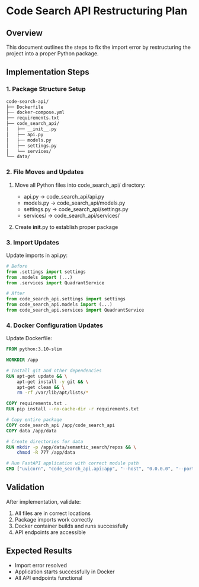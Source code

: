 # Code Search API Restructuring Plan

## Overview
This document outlines the steps to fix the import error by restructuring the project into a proper Python package.

## Implementation Steps

### 1. Package Structure Setup
```bash
code-search-api/
├── Dockerfile
├── docker-compose.yml
├── requirements.txt
├── code_search_api/
│   ├── __init__.py
│   ├── api.py
│   ├── models.py
│   ├── settings.py
│   └── services/
└── data/
```

### 2. File Moves and Updates
1. Move all Python files into code_search_api/ directory:
   - api.py → code_search_api/api.py
   - models.py → code_search_api/models.py
   - settings.py → code_search_api/settings.py
   - services/ → code_search_api/services/

2. Create __init__.py to establish proper package

### 3. Import Updates
Update imports in api.py:
```python
# Before
from .settings import settings
from .models import (...)
from .services import QuadrantService

# After
from code_search_api.settings import settings
from code_search_api.models import (...)
from code_search_api.services import QuadrantService
```

### 4. Docker Configuration Updates
Update Dockerfile:
```dockerfile
FROM python:3.10-slim

WORKDIR /app

# Install git and other dependencies
RUN apt-get update && \
    apt-get install -y git && \
    apt-get clean && \
    rm -rf /var/lib/apt/lists/*

COPY requirements.txt .
RUN pip install --no-cache-dir -r requirements.txt

# Copy entire package
COPY code_search_api /app/code_search_api
COPY data /app/data

# Create directories for data
RUN mkdir -p /app/data/semantic_search/repos && \
    chmod -R 777 /app/data

# Run FastAPI application with correct module path
CMD ["uvicorn", "code_search_api.api:app", "--host", "0.0.0.0", "--port", "8000"]
```

## Validation
After implementation, validate:
1. All files are in correct locations
2. Package imports work correctly
3. Docker container builds and runs successfully
4. API endpoints are accessible

## Expected Results
- Import error resolved
- Application starts successfully in Docker
- All API endpoints functional
